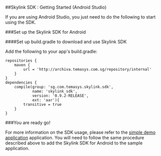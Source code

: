 ##Skylink SDK : Getting Started (Android Studio)

If you are using Android Studio, you just need to do the following to
start using the SDK.

###Set up the Skylink SDK for Android

####Set up build.gradle to download and use Skylink SDK

Add the following to your app's build.gradle:

    repositories {
        maven {
            url = 'http://archiva.temasys.com.sg/repository/internal'
        }
    }
    dependencies {
        compile(group: 'sg.com.temasys.skylink.sdk',
                name: 'skylink_sdk',
                version: '0.9.2-RELEASE',
                ext: 'aar'){
            transitive = true
        }
    }

###You are ready go!

For more information on the SDK usage, please refer to the [simple demo application](http://cdn.temasys.com.sg/skylink/skylinksdk/android/latest/sample_app.tar.gz)
application. You will need to follow the same procedure described above to add the Skylink SDK for Android to the sample application.

